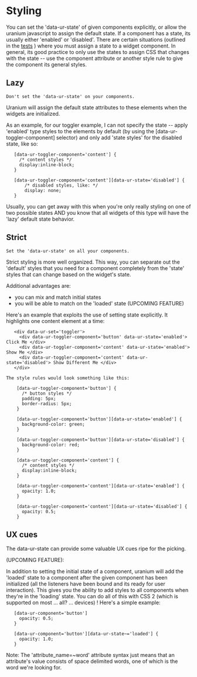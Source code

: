 # Styling #
   
You can set the 'data-ur-state' of given components explicitly, or allow the uranium javascript to assign the default state. If a component has a state, its usually either 'enabled' or 'disabled'. There are certain situations (outlined in the [tests](uranium/tree/master/tests) ) where you must assign a state to a widget component. In general, its good practice to only use the states to assign CSS that changes with the state -- use the component attribute or another style rule to give the component its general styles.

## Lazy ##

    Don't set the 'data-ur-state' on your components. 

   Uranium will assign the default state attributes to these elements when the widgets are initialized. 
      
   As an example, for our toggler example, I can not specify the state -- apply 'enabled' type styles to the elements by default (by using the [data-ur-toggler-component] selector) and only add 'state styles' for the disabled state, like so:
     
       [data-ur-toggler-component='content'] {
         /* content styles */
         display:inline-block;
       }

       [data-ur-toggler-component='content'][data-ur-state='disabled'] {
           /* disabled styles, like: */
           display: none;
       }
      
   Usually, you can get away with this when you're only really styling on one of two possible states AND you know that all widgets of this type will have the 'lazy' default state behavior. 

## Strict ##

    Set the 'data-ur-state' on all your components. 

   Strict styling is more well organized. This way, you can separate out the 'default' styles that you need for a component completely from the 'state' styles that can change based on the widget's state. 

   Additional advantages are: 
   -  you can mix and match initial states
   -  you will be able to match on the 'loaded' state (UPCOMING FEATURE)

   Here's an example that exploits the use of setting state explicitly. It highlights one content element at a time:

       <div data-ur-set='toggler'>
         <div data-ur-toggler-component='button' data-ur-state='enabled'> Click Me </div>
         <div data-ur-toggler-component='content' data-ur-state='enabled'> Show Me </div>
         <div data-ur-toggler-component='content' data-ur-state='disabled'> Show Different Me </div>
       </div>
          
    The style rules would look something like this:
     
        [data-ur-toggler-component='button'] {
          /* button styles */
          padding: 5px;
          border-radius: 5px;
        }
           
        [data-ur-toggler-component='button'][data-ur-state='enabled'] {
          background-color: green;
        }        
        
        [data-ur-toggler-component='button'][data-ur-state='disabled'] {
          background-color: red;
        }        
           
        [data-ur-toggler-component='content'] {
          /* content styles */
          display:inline-block;
        }
           
        [data-ur-toggler-component='content'][data-ur-state='enabled'] {
          opacity: 1.0;
        }        
           
        [data-ur-toggler-component='content'][data-ur-state='disabled'] {
          opacity: 0.5;
        }        

## UX cues ##

   The data-ur-state can provide some valuable UX cues ripe for the picking. 

   (UPCOMING FEATURE):

   In addition to setting the initial state of a component, uranium will add the 'loaded' state to a component after the given component has been initialized (all the listeners have been bound and its ready for user interaction). This gives you the ability to add styles to all components when they're in the 'loading' state. You can do all of this with CSS 2 (which is supported on most ... all? ... devices) ! Here's a simple example:

       [data-ur-component='button']
         opacity: 0.5;
       }

       [data-ur-component='button'][data-ur-state~='loaded'] {
         opacity: 1.0;              
       }
        
   Note: The 'attribute_name=~word' attribute syntax just means that an attribute's value consists of space delimited words, one of which is the word we're looking for.